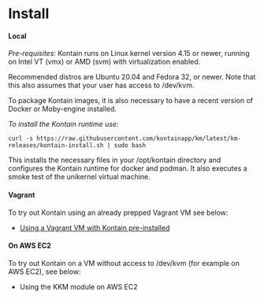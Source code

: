 # Install
#### Local
*Pre-requisites:* Kontain runs on Linux kernel version 4.15 or newer, running on Intel VT (vmx) or AMD (svm) with virtualization enabled.  

Recommended distros are Ubuntu 20.04 and Fedora 32, or newer.  Note that this also assumes that your user has access to /dev/kvm.

To package Kontain images, it is also necessary to have a recent version of Docker or Moby-engine installed.

*To install the Kontain runtime use:*

```shell
curl -s https://raw.githubusercontent.com/kontainapp/km/latest/km-releases/kontain-install.sh | sudo bash
```

This installs the necessary files in your /opt/kontain directory and configures the Kontain runtime for docker and podman. It also executes a smoke test of the unikernel virtual machine.

#### Vagrant
To try out Kontain using an already prepped Vagrant VM see below:
- [Using a Vagrant VM with Kontain pre-installed](/gettingstarted/using_vagrant)

#### On AWS EC2
To try out Kontain on a VM without access to /dev/kvm (for example on AWS EC2), see below:
- Using the KKM module on AWS EC2